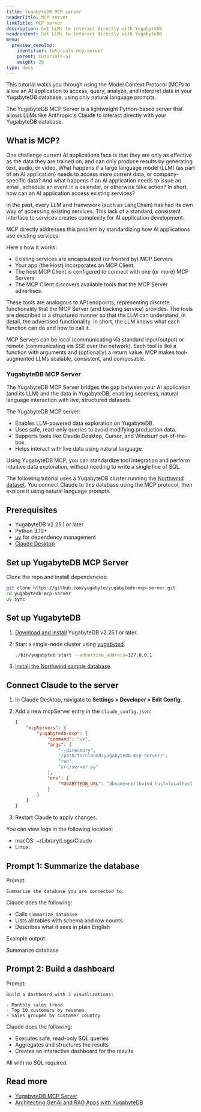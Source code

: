 ```yaml
---
title: YugabyteDB MCP server
headerTitle: MCP server
linkTitle: MCP server
description: Get LLMs to interact directly with YugabyteDB
headcontent: Get LLMs to interact directly with YugabyteDB
menu:
  preview_develop:
    identifier: tutorials-mcp-server
    parent: tutorials-ai
    weight: 20
type: docs
---
```


This tutorial walks you through using the Model Context Protocol (MCP) to allow an AI application to access, query, analyze, and interpret data in your YugabyteDB database, using only natural language prompts.

The YugabyteDB MCP Server is a lightweight Python-based server that allows LLMs like Anthropic's Claude to interact directly with your YugabyteDB database.

## What is MCP?

One challenge current AI applications face is that they are only as effective as the data they are trained on, and can only produce results by generating text, audio, or video. What happens if a large language model (LLM) (as part of an AI application) needs to access more current data, or company-specific data? And what happens if an AI application needs to issue an email, schedule an event in a calendar, or otherwise take action? In short, how can an AI application access existing services?

In the past, every LLM and framework (such as LangChain) has had its own way of accessing existing services. This lack of a standard, consistent interface to services creates complexity for AI application development.

MCP directly addresses this problem by standardizing how AI applications use existing services.

Here's how it works:

- Existing services are encapsulated (or fronted by) MCP Servers
- Your app (the Host) incorporates an MCP Client.
- The host MCP Client is configured to connect with one (or more) MCP Servers
- The MCP Client discovers available tools that the MCP Server advertises.

These tools are analogous to API endpoints, representing discrete functionality that the MCP Server (and backing service) provides. The tools are described in a structured manner so that the LLM can understand, in detail, the advertised functionality. In short, the LLM knows what each function can do and how to call it.

MCP Servers can be local (communicating via standard input/output) or remote (communicating via SSE over the network).
Each tool is like a function with arguments and (optionally) a return value. MCP makes tool-augmented LLMs scalable, consistent, and composable.

### YugabyteDB MCP Server

The YugabyteDB MCP Server bridges the gap between your AI application (and its LLM) and the data in YugabyteDB, enabling seamless, natural language interaction with live, structured datasets.

The YugabyteDB MCP server:

- Enables LLM-powered data exploration on YugabyteDB.
- Uses safe, read-only queries to avoid modifying production data.
- Supports tools like Claude Desktop, Cursor, and Windsurf out-of-the-box.
- Helps interact with live data using natural language.

Using YugabyteDB MCP, you can standardize tool integration and perform intuitive data exploration, without needing to write a single line of SQL.

The following tutorial uses a YugabyteDB cluster running the [Northwind dataset](../../../../sample-data/northwind/). You connect Claude to this database using the MCP protocol, then explore it using natural language prompts.

## Prerequisites

- YugabyteDB v2.25.1 or later
- Python 3.10+
- [uv](https://docs.astral.sh/uv/) for dependency management
- [Claude Desktop](https://claude.ai/download)

## Set up YugabyteDB MCP Server

Clone the repo and install dependencies:

```sh
git clone https://github.com/yugabyte/yugabytedb-mcp-server.git
cd yugabytedb-mcp-server
uv sync
```

## Set up YugabyteDB

1. [Download and install](https://download.yugabyte.com) YugabyteDB v2.25.1 or later.

1. Start a single-node cluster using [yugabyted](../../../../reference/configuration/yugabyted/).

    ```sh
    ./bin/yugabyted start --advertise_address=127.0.0.1
    ```

1. [Install the Northwind sample database](../../../../sample-data/northwind/#install-the-northwind-sample-database).

## Connect Claude to the server

1. In Claude Desktop, navigate to **Settings > Developer > Edit Config**.

1. Add a new mcpServer entry in the `claude_config.json`:

    ```json
    {
        "mcpServers": {
            "yugabytedb-mcp": {
                "command": "uv",
                "args": [
                    "--directory",
                    "/path/to/cloned/yugabytedb-mcp-server/",
                    "run",
                    "src/server.py"
                ],
                "env": {
                    "YUGABYTEDB_URL": "dbname=northwind host=localhost port=5433 user=yugabyte password=yugabyte"
                }
            }
        }
    }
    ```

1. Restart Claude to apply changes.

You can view logs in the following location:

- macOS: ~/Library/Logs/Claude
- Linux: 

## Prompt 1: Summarize the database

Prompt:

```text
Summarize the database you are connected to.
```

Claude does the following:

- Calls `summarize_database`
- Lists all tables with schema and row counts
- Describes what it sees in plain English

Example output:

Summarize database

## Prompt 2: Build a dashboard

Prompt:

```text
Build a dashboard with 3 visualizations:

- Monthly sales trend
- Top 10 customers by revenue
- Sales grouped by customer country
```

Claude does the following:

- Executes safe, read-only SQL queries
- Aggregates and structures the results
- Creates an interactive dashboard for the results

All with no SQL required.

## Read more

- [YugabyteDB MCP Server](https://github.com/yugabyte/yugabytedb-mcp-server)
- [Architecting GenAI and RAG Apps with YugabyteDB](https://www.yugabyte.com/ai/)
